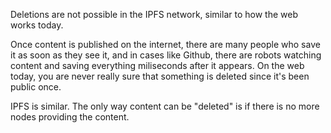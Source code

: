 Deletions are not possible in the IPFS network, similar to how the web works today.

Once content is published on the internet, there are many people who save it as
soon as they see it, and in cases like Github, there are robots watching content
and saving everything miliseconds after it appears. On the web today, you are
never really sure that something is deleted since it's been public once.

IPFS is similar. The only way content can be "deleted" is if there is no more
nodes providing the content.
